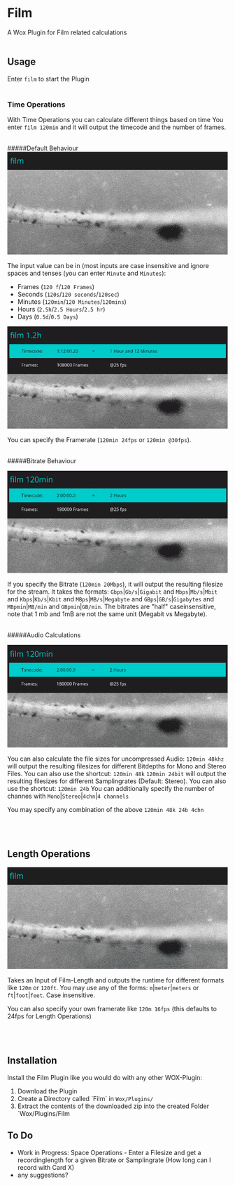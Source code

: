# Film
A Wox Plugin for Film related calculations
<br><br>

## Usage
Enter `film` to start the Plugin
<br><br>

### Time Operations
With Time Operations you can calculate different things based on time
You enter `film 120min` and it will output the timecode and the number of frames.
<br><br>


#####Default Behaviour
![Usage](https://github.com/atoav/Film/blob/master/images/1.gif)

The input value can be in (most inputs are case insensitive and ignore spaces and tenses (you can enter `Minute` and `Minutes`):
- Frames (`120 f`/`120 Frames`)
- Seconds (`120s`/`120 seconds`/`120sec`)
- Minutes (`120min`/`120 Minutes`/`120mins`)
- Hours (`2.5h`/`2.5 Hours`/`2.5 hr`)
- Days (`0.5d`/`0.5 Days`)

![FPS Usage](https://github.com/atoav/Film/blob/master/images/fps.gif)

You can specify the Framerate (`120min 24fps` or `120min @30fps`).
<br><br>

#####Bitrate Behaviour

![Bitrate Usage](https://github.com/atoav/Film/blob/master/images/bitrate.gif)

If you specify the Bitrate (`120min 20Mbps`), it will output the resulting filesize for the stream.
It takes the formats: `Gbps`|`Gb/s`|`Gigabit` and `Mbps`|`Mb/s`|`Mbit` and `Kbps`|`Kb/s`|`Kbit` and `MBps`|`MB/s`|`Megabyte` and `GBps`|`GB/s`|`Gigabytes` and `MBpmin`|`MB/min` and `GBpmin`|`GB/min`. The bitrates are "half" caseinsensitive, note that 1 mb and 1mB are not the same unit (Megabit vs Megabyte).
<br><br>

#####Audio Calculations

![Audio Calculations Usage](https://github.com/atoav/Film/blob/master/images/audio.gif)

You can also calculate the file sizes for uncompressed Audio:
`120min 48khz` will output the resulting filesizes for different Bitdepths for Mono and Stereo Files. You can also use the shortcut: `120min 48k`
`120min 24bit` will output the resulting filesizes for different Samplingrates (Default: Stereo). You can also use the shortcut: `120min 24b`
You can additionally specify the number of channes with `Mono`|`Stereo`|`4chn`|`4 channels`

You may specify any combination of the above `120min 48k 24b 4chn`
<br><br><br><br>


## Length Operations

![Length Operations Usage](https://github.com/atoav/Film/blob/master/images/length.gif)

Takes an Input of Film-Length and outputs the runtime for different formats like `120m` or `120ft`.
You may use any of the forms: `m`|`meter`|`meters` or `ft`|`foot`|`feet`. Case insensitive.

You can also specify your own framerate like `120m 16fps` (this defaults to 24fps for Length Operations)
<br><br><br><br>


## Installation
Install the Film Plugin like you would do with any other WOX-Plugin:

1. Download the Plugin
2. Create a Directory called ´Film´ in `Wox/Plugins/`
3. Extract the contents of the downloaded zip into the created Folder `Wox/Plugins/Film


## To Do
- Work in Progress: Space Operations - Enter a Filesize and get a recordinglength for a given Bitrate or Samplingrate (How long can I record with Card X)
- any suggestions?

